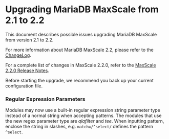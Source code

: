 # Upgrading MariaDB MaxScale from 2.1 to 2.2

This document describes possible issues upgrading MariaDB MaxScale from version
2.1 to 2.2.

For more information about MariaDB MaxScale 2.2, please refer to the
[ChangeLog](../Changelog.md).

For a complete list of changes in MaxScale 2.2.0, refer to the
[MaxScale 2.2.0 Release Notes](../Release-Notes/MaxScale-2.2.0-Release-Notes.md).

Before starting the upgrade, we recommend you back up your current configuration
file.

### Regular Expression Parameters

Modules may now use a built-in regular expression string parameter type instead
of a normal string when accepting patterns. The modules that use the new regex
parameter type are *qlafilter* and *tee*. When inputting pattern, enclose the
string in slashes, e.g. `match=/^select/` defines the pattern `^select`.
